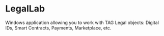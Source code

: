 # LegalLab
Windows application allowing you to work with TAG Legal objects: Digital IDs, Smart Contracts, Payments, Marketplace, etc.
